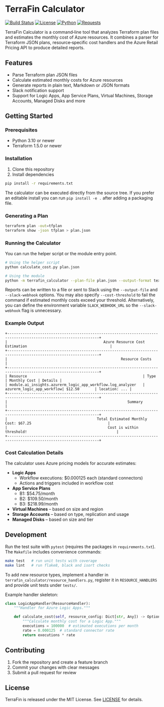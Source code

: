 # TerraFin Calculator

[![Build Status](https://github.com/ZacheryKuykendall/TerraFin/actions/workflows/cost-estimation.yml/badge.svg)](https://github.com/ZacheryKuykendall/TerraFin/actions/workflows/cost-estimation.yml)
[![License](https://img.shields.io/badge/license-MIT-green.svg)](LICENSE)
[![Python](https://img.shields.io/badge/python-3.10%2B-blue.svg)](https://www.python.org/)
[![Requests](https://img.shields.io/badge/requests-2.x-blue.svg)](https://docs.python-requests.org/)

TerraFin Calculator is a command‑line tool that analyzes Terraform plan files and estimates the monthly cost of Azure resources. It combines a parser for Terraform JSON plans, resource‑specific cost handlers and the Azure Retail Pricing API to produce detailed reports.

## Features

- Parse Terraform plan JSON files
- Calculate estimated monthly costs for Azure resources
- Generate reports in plain text, Markdown or JSON formats
- Slack notification support
- Support for Logic Apps, App Service Plans, Virtual Machines, Storage Accounts, Managed Disks and more

## Getting Started

### Prerequisites

- Python 3.10 or newer
- Terraform 1.5.0 or newer

### Installation

1. Clone this repository
2. Install dependencies

```bash
pip install -r requirements.txt
```

The calculator can be executed directly from the source tree. If you prefer an editable install you can run `pip install -e .` after adding a packaging file.

### Generating a Plan

```bash
terraform plan -out=tfplan
terraform show -json tfplan > plan.json
```

### Running the Calculator

You can run the helper script or the module entry point.

```bash
# Using the helper script
python calculate_cost.py plan.json

# Using the module
python -m terrafin_calculator --plan-file plan.json --output-format text
```

Reports can be written to a file or sent to Slack using the `--output-file` and `--slack-webhook` options. You may also specify `--cost-threshold` to fail the command if estimated monthly costs exceed your threshold.
Alternatively, you can define the environment variable `SLACK_WEBHOOK_URL` so the `--slack-webhook` flag is unnecessary.

### Example Output

```text
+----------------------------------------------------------------------------------------------------------------+
|                                            Azure Resource Cost Estimation                                      |
+----------------------------------------------------------------------------------------------------------------+
|                                                    Resource Costs                                              |
+----------------------------------------------------------------------------------------------------------------+
| Resource                                                     | Type                      | Monthly Cost | Details |
| module.ai_insights.azurerm_logic_app_workflow.log_analyzer   | azurerm_logic_app_workflow| $12.50       | location: ... |
+----------------------------------------------------------------------------------------------------------------+
|                                                       Summary                                                   |
+----------------------------------------------------------------------------------------------------------------+
|                                         Total Estimated Monthly Cost: $67.25                                   |
|                                              Cost is within threshold!                                         |
+----------------------------------------------------------------------------------------------------------------+
```

### Cost Calculation Details

The calculator uses Azure pricing models for accurate estimates:

- **Logic Apps**
  - Workflow executions: $0.000125 each (standard connectors)
  - Actions and triggers included in workflow cost
- **App Service Plans**
  - B1: $54.75/month
  - B2: $109.50/month
  - B3: $218.99/month
- **Virtual Machines** – based on size and region
- **Storage Accounts** – based on type, replication and usage
- **Managed Disks** – based on size and tier

## Development

Run the test suite with `pytest` (requires the packages in `requirements.txt`). The `Makefile` includes convenience commands:

```bash
make test   # run unit tests with coverage
make lint   # run flake8, black and isort checks
```

To add new resource types, implement a handler in `terrafin_calculator/resource_handlers.py`, register it in `RESOURCE_HANDLERS` and provide unit tests under `tests/`.

Example handler skeleton:

```python
class LogicAppHandler(ResourceHandler):
    """Handler for Azure Logic Apps."""

    def calculate_cost(self, resource_config: Dict[str, Any]) -> Optional[float]:
        """Calculate monthly cost for a Logic App."""
        executions = 100000  # estimated executions per month
        rate = 0.000125  # standard connector rate
        return executions * rate
```

## Contributing

1. Fork the repository and create a feature branch
2. Commit your changes with clear messages
3. Submit a pull request for review

## License

TerraFin is released under the MIT License. See [LICENSE](LICENSE) for details.
